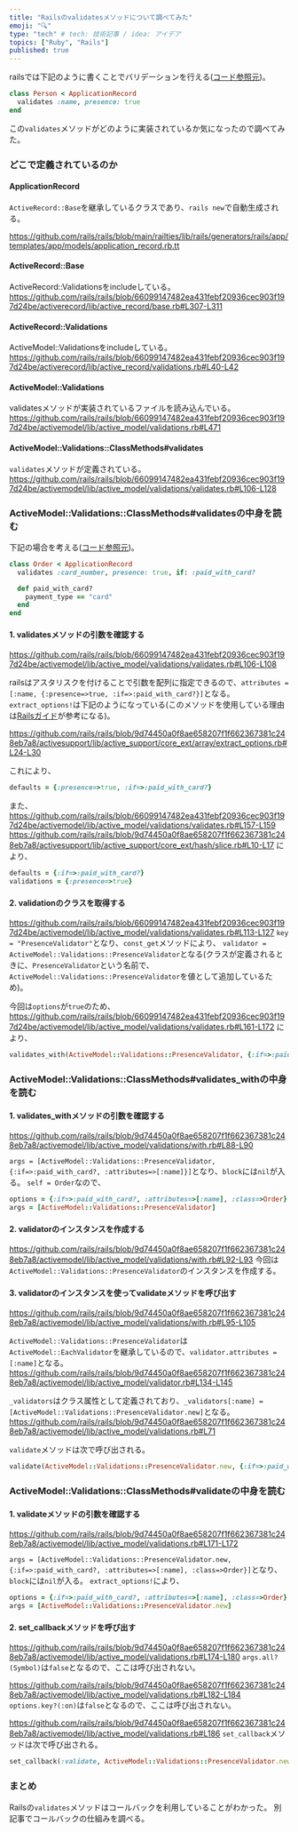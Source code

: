 ```yaml
---
title: "Railsのvalidatesメソッドについて調べてみた"
emoji: "🔍"
type: "tech" # tech: 技術記事 / idea: アイデア
topics: ["Ruby", "Rails"]
published: true
---
```


railsでは下記のように書くことでバリデーションを行える([コード参照元](https://railsguides.jp/active_record_validations.html#%E3%83%90%E3%83%AA%E3%83%87%E3%83%BC%E3%82%B7%E3%83%A7%E3%83%B3%E3%81%AE%E6%A6%82%E8%A6%81
))。
```ruby
class Person < ApplicationRecord
  validates :name, presence: true
end
```

この`validates`メソッドがどのように実装されているか気になったので調べてみた。

### どこで定義されているのか
#### ApplicationRecord
`ActiveRecord::Base`を継承しているクラスであり、`rails new`で自動生成される。

https://github.com/rails/rails/blob/main/railties/lib/rails/generators/rails/app/templates/app/models/application_record.rb.tt

#### ActiveRecord::Base

ActiveRecord::Validationsをincludeしている。
https://github.com/rails/rails/blob/66099147482ea431febf20936cec903f197d24be/activerecord/lib/active_record/base.rb#L307-L311


#### ActiveRecord::Validations

ActiveModel::Validationsをincludeしている。
https://github.com/rails/rails/blob/66099147482ea431febf20936cec903f197d24be/activerecord/lib/active_record/validations.rb#L40-L42


#### ActiveModel::Validations

validatesメソッドが実装されているファイルを読み込んでいる。
https://github.com/rails/rails/blob/66099147482ea431febf20936cec903f197d24be/activemodel/lib/active_model/validations.rb#L471

#### ActiveModel::Validations::ClassMethods#validates

`validates`メソッドが定義されている。
https://github.com/rails/rails/blob/66099147482ea431febf20936cec903f197d24be/activemodel/lib/active_model/validations/validates.rb#L106-L128

### ActiveModel::Validations::ClassMethods#validatesの中身を読む

下記の場合を考える([コード参照元](https://railsguides.jp/active_record_validations.html#if%E3%82%84-unless%E3%81%A7%E3%82%B7%E3%83%B3%E3%83%9C%E3%83%AB%E3%82%92%E4%BD%BF%E3%81%86))。
```ruby
class Order < ApplicationRecord
  validates :card_number, presence: true, if: :paid_with_card?

  def paid_with_card?
    payment_type == "card"
  end
end
```
#### 1. validatesメソッドの引数を確認する
https://github.com/rails/rails/blob/66099147482ea431febf20936cec903f197d24be/activemodel/lib/active_model/validations/validates.rb#L106-L108

railsはアスタリスクを付けることで引数を配列に指定できるので、`attributes = [:name, {:presence=>true, :if=>:paid_with_card?}]`となる。
`extract_options!`は下記のようになっている(このメソッドを使用している理由は[Railsガイド](https://railsguides.jp/active_support_core_extensions.html#%E3%82%AA%E3%83%97%E3%82%B7%E3%83%A7%E3%83%B3%E3%81%AE%E5%B1%95%E9%96%8B)が参考になる)。

https://github.com/rails/rails/blob/9d74450a0f8ae658207f1f662367381c248eb7a8/activesupport/lib/active_support/core_ext/array/extract_options.rb#L24-L30

これにより、
```ruby
defaults = {:presence=>true, :if=>:paid_with_card?}
```

また、
https://github.com/rails/rails/blob/66099147482ea431febf20936cec903f197d24be/activemodel/lib/active_model/validations/validates.rb#L157-L159
https://github.com/rails/rails/blob/9d74450a0f8ae658207f1f662367381c248eb7a8/activesupport/lib/active_support/core_ext/hash/slice.rb#L10-L17
により、
```ruby
defaults = {:if=>:paid_with_card?}
validations = {:presence=>true}
```

#### 2. validationのクラスを取得する

https://github.com/rails/rails/blob/66099147482ea431febf20936cec903f197d24be/activemodel/lib/active_model/validations/validates.rb#L113-L127
`key = "PresenceValidator"`となり、`const_get`メソッドにより、
`validator = ActiveModel::Validations::PresenceValidator`となる(クラスが定義されるときに、`PresenceValidator`という名前で、`ActiveModel::Validations::PresenceValidator`を値として追加しているため)。

今回は`options`が`true`のため、
https://github.com/rails/rails/blob/66099147482ea431febf20936cec903f197d24be/activemodel/lib/active_model/validations/validates.rb#L161-L172
により、
```ruby
validates_with(ActiveModel::Validations::PresenceValidator, {:if=>:paid_with_card?, :attributes=>[:name]})
```

### ActiveModel::Validations::ClassMethods#validates_withの中身を読む

#### 1. validates_withメソッドの引数を確認する
https://github.com/rails/rails/blob/9d74450a0f8ae658207f1f662367381c248eb7a8/activemodel/lib/active_model/validations/with.rb#L88-L90

`args = [ActiveModel::Validations::PresenceValidator, {:if=>:paid_with_card?, :attributes=>[:name]}]`となり、`block`には`nil`が入る。
`self = Order`なので、
```ruby
options = {:if=>:paid_with_card?, :attributes=>[:name], :class=>Order}
args = [ActiveModel::Validations::PresenceValidator]
```

#### 2. validatorのインスタンスを作成する
https://github.com/rails/rails/blob/9d74450a0f8ae658207f1f662367381c248eb7a8/activemodel/lib/active_model/validations/with.rb#L92-L93
今回は`ActiveModel::Validations::PresenceValidator`のインスタンスを作成する。

#### 3. validatorのインスタンスを使ってvalidateメソッドを呼び出す

https://github.com/rails/rails/blob/9d74450a0f8ae658207f1f662367381c248eb7a8/activemodel/lib/active_model/validations/with.rb#L95-L105

`ActiveModel::Validations::PresenceValidator`は`ActiveModel::EachValidator`を継承しているので、`validator.attributes = [:name]`となる。
https://github.com/rails/rails/blob/9d74450a0f8ae658207f1f662367381c248eb7a8/activemodel/lib/active_model/validator.rb#L134-L145

`_validators`はクラス属性として定義されており、`_validators[:name] = [ActiveModel::Validations::PresenceValidator.new]`となる。
https://github.com/rails/rails/blob/9d74450a0f8ae658207f1f662367381c248eb7a8/activemodel/lib/active_model/validations.rb#L71

`validate`メソッドは次で呼び出される。
```ruby
validate(ActiveModel::Validations::PresenceValidator.new, {:if=>:paid_with_card?, :attributes=>[:name], :class=>Order})
```

### ActiveModel::Validations::ClassMethods#validateの中身を読む

#### 1. validateメソッドの引数を確認する

https://github.com/rails/rails/blob/9d74450a0f8ae658207f1f662367381c248eb7a8/activemodel/lib/active_model/validations.rb#L171-L172

`args = [ActiveModel::Validations::PresenceValidator.new, {:if=>:paid_with_card?, :attributes=>[:name], :class=>Order}]`となり、`block`には`nil`が入る。
`extract_options!`により、
```ruby
options = {:if=>:paid_with_card?, :attributes=>[:name], :class=>Order}
args = [ActiveModel::Validations::PresenceValidator.new]
```

#### 2. set_callbackメソッドを呼び出す

https://github.com/rails/rails/blob/9d74450a0f8ae658207f1f662367381c248eb7a8/activemodel/lib/active_model/validations.rb#L174-L180
`args.all?(Symbol)`は`false`となるので、ここは呼び出されない。

https://github.com/rails/rails/blob/9d74450a0f8ae658207f1f662367381c248eb7a8/activemodel/lib/active_model/validations.rb#L182-L184
`options.key?(:on)`は`false`となるので、ここは呼び出されない。

https://github.com/rails/rails/blob/9d74450a0f8ae658207f1f662367381c248eb7a8/activemodel/lib/active_model/validations.rb#L186
`set_callback`メソッドは次で呼び出される。
```ruby
set_callback(:validate, ActiveModel::Validations::PresenceValidator.new, {:if=>:paid_with_card?, :attributes=>[:name], :class=>Order})
```

### まとめ
Railsの`validates`メソッドはコールバックを利用していることがわかった。
別記事でコールバックの仕組みを調べる。
